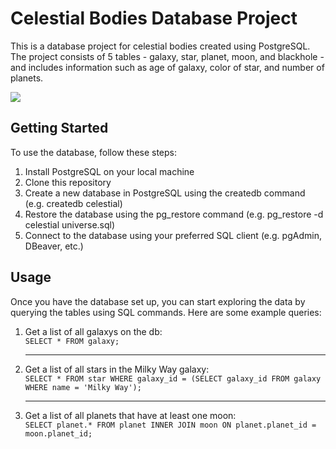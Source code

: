 # Celestial Bodies Database Project
This is a database project for celestial bodies created using PostgreSQL. The project consists of 5 tables - galaxy, star, planet, moon, and blackhole - and includes information such as age of galaxy, color of star, and number of planets.

![](images/database_schema)

## Getting Started

To use the database, follow these steps:

1. Install PostgreSQL on your local machine
2. Clone this repository
3. Create a new database in PostgreSQL using the createdb command (e.g. createdb celestial)
4. Restore the database using the pg_restore command (e.g. pg_restore -d celestial universe.sql)
5. Connect to the database using your preferred SQL client (e.g. pgAdmin, DBeaver, etc.)

## Usage
Once you have the database set up, you can start exploring the data by querying the tables using SQL commands. Here are some example queries:

1. Get a list of all galaxys on the db:  
    `SELECT * FROM galaxy;`
    
    ---
    
2. Get a list of all stars in the Milky Way galaxy:  
    `SELECT * FROM star WHERE galaxy_id = (SELECT galaxy_id FROM galaxy WHERE name = 'Milky Way');`
    
    ---
    
3. Get a list of all planets that have at least one moon:  
    `SELECT planet.* FROM planet INNER JOIN moon ON planet.planet_id = moon.planet_id;
`
